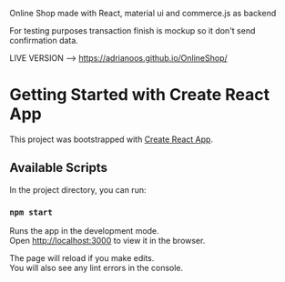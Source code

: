 
Online Shop made with React, material ui and commerce.js as backend

For testing purposes transaction finish is mockup so it don't send confirmation data.

LIVE VERSION -->  https://adrianoos.github.io/OnlineShop/


# Getting Started with Create React App

This project was bootstrapped with [Create React App](https://github.com/facebook/create-react-app).

## Available Scripts

In the project directory, you can run:

### `npm start`

Runs the app in the development mode.\
Open [http://localhost:3000](http://localhost:3000) to view it in the browser.

The page will reload if you make edits.\
You will also see any lint errors in the console.
